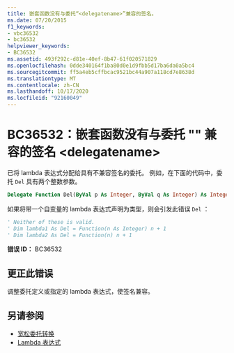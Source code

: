 ```yaml
---
title: 嵌套函数没有与委托“<delegatename>”兼容的签名。
ms.date: 07/20/2015
f1_keywords:
- vbc36532
- bc36532
helpviewer_keywords:
- BC36532
ms.assetid: 493f292c-d81e-40ef-8b47-61f020571829
ms.openlocfilehash: 0dde340164f1ba80d0e1d9fbb5d17ba6da0a5bc4
ms.sourcegitcommit: ff5a4eb5cffbcac9521bc44a907a118cd7e8638d
ms.translationtype: MT
ms.contentlocale: zh-CN
ms.lasthandoff: 10/17/2020
ms.locfileid: "92160049"
---
```

# <a name="bc36532-nested-function-does-not-have-a-signature-that-is-compatible-with-delegate-delegatename"></a>BC36532：嵌套函数没有与委托 "" 兼容的签名 \<delegatename>

已将 lambda 表达式分配给具有不兼容签名的委托。 例如，在下面的代码中，委托 `Del` 具有两个整数参数。

```vb
Delegate Function Del(ByVal p As Integer, ByVal q As Integer) As Integer
```

如果将带一个自变量的 lambda 表达式声明为类型，则会引发此错误 `Del` ：

```vb
' Neither of these is valid.
' Dim lambda1 As Del = Function(n As Integer) n + 1
' Dim lambda2 As Del = Function(n) n + 1
```

**错误 ID：** BC36532

## <a name="to-correct-this-error"></a>更正此错误

调整委托定义或指定的 lambda 表达式，使签名兼容。

## <a name="see-also"></a>另请参阅

- [宽松委托转换](../../programming-guide/language-features/delegates/relaxed-delegate-conversion.md)
- [Lambda 表达式](../../programming-guide/language-features/procedures/lambda-expressions.md)

